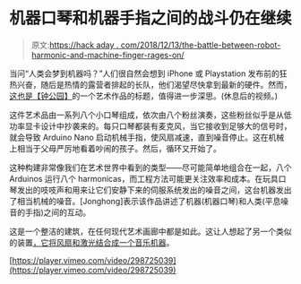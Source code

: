 # 机器口琴和机器手指之间的战斗仍在继续

> 原文:[https://hack aday . com/2018/12/13/the-battle-between-robot-harmonic-and-machine-finger-rages-on/](https://hackaday.com/2018/12/13/the-battle-between-robot-harmonica-and-machine-finger-rages-on/)

当问“人类会梦到机器吗？”人们很自然会想到 iPhone 或 Playstation 发布前的狂热兴奋，随后是热情的露营者排起的长队，他们渴望尽快拿到最新的硬件。然而，[这也是【钟公园】](https://jonghongpark.com/do-humans-dream-of-machines.html)的一个艺术作品的标题，值得进一步深思。(休息后的视频。)

这件艺术品由一系列八个小口琴组成，依次由八个粉丝演奏，这些粉丝似乎是从低功率显卡设计中抄袭来的。每只口琴都装有麦克风，当它接收到足够大的信号时，就会导致 Arduino Nano 启动机械手指，使风扇减速，直到噪音停止。这在机械上相当于父母严厉地看着吵闹的孩子。然后，循环又开始了。

这种构建非常像我们在艺术世界中看到的类型——尽可能简单地组合在一起，八个 Arduinos 运行八个 harmonicas，而工程方法可能更关注效率和成本。在玩具口琴发出的吱吱声和用来让它们安静下来的伺服系统发出的噪音之间，这台机器发出了相当机械的噪音。[Jonghong]表示该作品讲述了机器(机器口琴)和人类(平息噪音的手指)之间的互动。

这是一个整洁的建筑，在任何现代艺术画廊中都是如此。这让人想起了另一个类似的装置[，它将风扇和激光结合成一个音乐机器](https://hackaday.com/2016/06/24/autonomous-musical-soundscapes-from-42-fans-and-7-lasers/)。

[https://player.vimeo.com/video/298725039](https://player.vimeo.com/video/298725039)